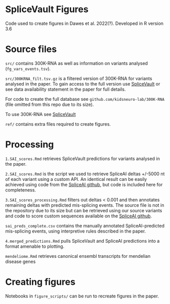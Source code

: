 # SpliceVault Figures  

Code used to create figures in Dawes et al. 2022(?). Developed in R version 3.6

# Source files  

`src/` contains 300K-RNA as well as information on variants analysed (`fg_vars_events.tsv`).  
  
`src/300KRNA_filt.tsv.gz` is a filtered version of 300K-RNA for variants analysed in the paper. To gain access to the full version use [SpliceVault](https://kidsneuro.shinyapps.io/splicevault/) or see data availability statement in the paper for full details.
  
For code to create the full database see `github.com/kidsneuro-lab/300K-RNA` (file omitted from this repo due to its size).  
  
To use 300K-RNA see [SpliceVault](https://kidsneuro.shinyapps.io/splicevault/)  

`ref/` contains extra files required to create figures. 

# Processing
`1.SAI_scores.Rmd` retrieves SpliceVault predictions for variants analysed in the paper.

`2.SAI_scores.Rmd` is the script we used to retrieve SpliceAI deltas +/-5000 nt of each variant using a custom API. An identical result can be easily achieved using code from the [SpliceAI github](https://github.com/Illumina/SpliceAI), but code is included here for completeness.

`3.SAI_scores_processing.Rmd` filters out deltas < 0.001 and then annotates remaining deltas with predicted mis-splicing events. The source file is not in the repository due to its size but can be retrieved using our source variants and code to score custom sequences available on the [SpliceAI github](https://github.com/Illumina/SpliceAI).
  
`sai_preds_complete.csv` contains the manually annotated SpliceAI-predicted mis-splicing events, using interpretive rules described in the paper.  

`4.merged_predictions.Rmd` pulls SpliceVault and SpliceAI predictions into a format amenable to plotting.

`mendeliome.Rmd` retrieves canonical ensembl transcripts for mendelian disease genes

# Creating figures

Notebooks in `figure_scripts/` can be run to recreate figures in the paper.
